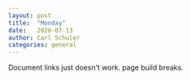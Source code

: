 ```yaml
---
layout: post
title:  "Monday"
date:   2020-07-13
author: Carl Schuler
categories: general
---
```

<p> Document links just doesn't work. page build breaks. </P>
